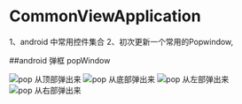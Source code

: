 # CommonViewApplication
1、android 中常用控件集合 
2、初次更新一个常用的Popwindow,





##android 弹框 popWindow

![pop 从顶部弹出来]()
![pop 从底部弹出来]()
![pop 从左部弹出来]()
![pop 从右部弹出来]()
